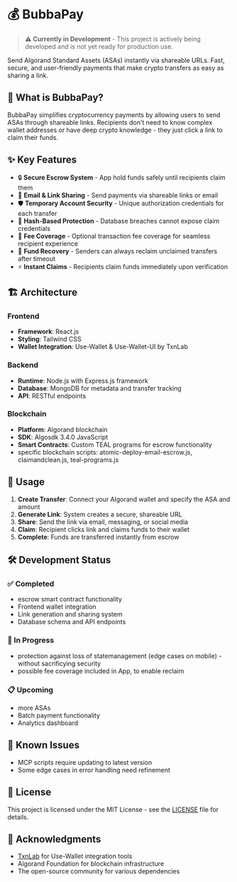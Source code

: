 # 💰 BubbaPay

> **⚠️ Currently in Development** - This project is actively being developed and is not yet ready for production use.

Send Algorand Standard Assets (ASAs) instantly via shareable URLs. Fast, secure, and user-friendly payments that make crypto transfers as easy as sharing a link.

## 🌟 What is BubbaPay?

BubbaPay simplifies cryptocurrency payments by allowing users to send ASAs through shareable links. Recipients don't need to know complex wallet addresses or have deep crypto knowledge - they just click a link to claim their funds.

## ✨ Key Features

- 🔒 **Secure Escrow System** - App hold funds safely until recipients claim them
- 📧 **Email & Link Sharing** - Send payments via shareable links or email
- 🛡️ **Temporary Account Security** - Unique authorization credentials for each transfer
- 🔐 **Hash-Based Protection** - Database breaches cannot expose claim credentials
- 💸 **Fee Coverage** - Optional transaction fee coverage for seamless recipient experience
- 🔄 **Fund Recovery** - Senders can always reclaim unclaimed transfers after timeout
- ⚡ **Instant Claims** - Recipients claim funds immediately upon verification

## 🏗️ Architecture

### Frontend
- **Framework**: React.js
- **Styling**: Tailwind CSS 
- **Wallet Integration**: Use-Wallet & Use-Wallet-UI by TxnLab

### Backend
- **Runtime**: Node.js with Express.js framework
- **Database**: MongoDB for metadata and transfer tracking
- **API**: RESTful endpoints

### Blockchain
- **Platform**: Algorand blockchain
- **SDK**: Algosdk 3.4.0 JavaScript
- **Smart Contracts**: Custom TEAL programs for escrow functionality
- specific blockchain scripts: atomic-deploy-email-escrow.js, claimandclean.js, teal-programs.js 


## 📖 Usage

1. **Create Transfer**: Connect your Algorand wallet and specify the ASA and amount
2. **Generate Link**: System creates a secure, shareable URL
3. **Share**: Send the link via email, messaging, or social media
4. **Claim**: Recipient clicks link and claims funds to their wallet
5. **Complete**: Funds are transferred instantly from escrow

## 🛠️ Development Status

### ✅ Completed
- escrow smart contract functionality
- Frontend wallet integration
- Link generation and sharing system
- Database schema and API endpoints

### 🚧 In Progress
- protection against loss of statemanagement (edge cases on mobile) - without sacrificying security
- possible fee coverage included in App, to enable reclaim

### 📋 Upcoming
- more ASAs
- Batch payment functionality
- Analytics dashboard

## 🐛 Known Issues

- MCP scripts require updating to latest version
- Some edge cases in error handling need refinement

## 📄 License

This project is licensed under the MIT License - see the [LICENSE](LICENSE) file for details.



## 🙏 Acknowledgments

- [TxnLab](https://txnlab.dev/) for Use-Wallet integration tools
- Algorand Foundation for blockchain infrastructure
- The open-source community for various dependencies

